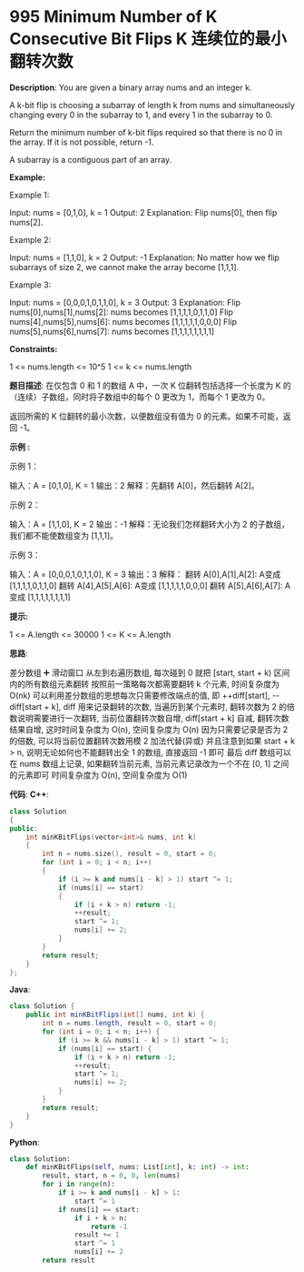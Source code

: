 # 995 Minimum Number of K Consecutive Bit Flips K 连续位的最小翻转次数

__Description__:
You are given a binary array nums and an integer k.

A k-bit flip is choosing a subarray of length k from nums and simultaneously changing every 0 in the subarray to 1, and every 1 in the subarray to 0.

Return the minimum number of k-bit flips required so that there is no 0 in the array. If it is not possible, return -1.

A subarray is a contiguous part of an array.

__Example:__

Example 1:

Input: nums = [0,1,0], k = 1
Output: 2
Explanation: Flip nums[0], then flip nums[2].

Example 2:

Input: nums = [1,1,0], k = 2
Output: -1
Explanation: No matter how we flip subarrays of size 2, we cannot make the array become [1,1,1].

Example 3:

Input: nums = [0,0,0,1,0,1,1,0], k = 3
Output: 3
Explanation:
Flip nums[0],nums[1],nums[2]: nums becomes [1,1,1,1,0,1,1,0]
Flip nums[4],nums[5],nums[6]: nums becomes [1,1,1,1,1,0,0,0]
Flip nums[5],nums[6],nums[7]: nums becomes [1,1,1,1,1,1,1,1]

__Constraints:__

1 <= nums.length <= 10^5
1 <= k <= nums.length

__题目描述__:
在仅包含 0 和 1 的数组 A 中，一次 K 位翻转包括选择一个长度为 K 的（连续）子数组，同时将子数组中的每个 0 更改为 1，而每个 1 更改为 0。

返回所需的 K 位翻转的最小次数，以便数组没有值为 0 的元素。如果不可能，返回 -1。

__示例 :__

示例 1：

输入：A = [0,1,0], K = 1
输出：2
解释：先翻转 A[0]，然后翻转 A[2]。

示例 2：

输入：A = [1,1,0], K = 2
输出：-1
解释：无论我们怎样翻转大小为 2 的子数组，我们都不能使数组变为 [1,1,1]。

示例 3：

输入：A = [0,0,0,1,0,1,1,0], K = 3
输出：3
解释：
翻转 A[0],A[1],A[2]: A变成 [1,1,1,1,0,1,1,0]
翻转 A[4],A[5],A[6]: A变成 [1,1,1,1,1,0,0,0]
翻转 A[5],A[6],A[7]: A变成 [1,1,1,1,1,1,1,1]

__提示:__

1 <= A.length <= 30000
1 <= K <= A.length

__思路__:

差分数组 ➕ 滑动窗口
从左到右遍历数组, 每次碰到 0 就把 [start, start + k) 区间内的所有数组元素翻转
按照前一策略每次都需要翻转 k 个元素, 时间复杂度为 O(nk)
可以利用差分数组的思想每次只需要修改端点的值, 即 ++diff[start], --diff[start + k], diff 用来记录翻转的次数, 当遍历到某个元素时, 翻转次数为 2 的倍数说明需要进行一次翻转, 当前位置翻转次数自增, diff[start + k] 自减, 翻转次数结果自增, 这时时间复杂度为 O(n), 空间复杂度为 O(n)
因为只需要记录是否为 2 的倍数, 可以将当前位置翻转次数用模 2 加法代替(异或)
并且注意到如果 start + k > n, 说明无论如何也不能翻转出全 1 的数组, 直接返回 -1 即可
最后 diff 数组可以在 nums 数组上记录, 如果翻转当前元素, 当前元素记录改为一个不在 [0, 1] 之间的元素即可
时间复杂度为 O(n), 空间复杂度为 O(1)

__代码__:
__C++__:

```C++
class Solution 
{
public:
    int minKBitFlips(vector<int>& nums, int k) 
    {
        int n = nums.size(), result = 0, start = 0;
        for (int i = 0; i < n; i++)
        {
            if (i >= k and nums[i - k] > 1) start ^= 1;
            if (nums[i] == start) 
            {
                if (i + k > n) return -1;
                ++result;
                start ^= 1;
                nums[i] += 2;
            }
        }
        return result;
    }
};
```

__Java__:

```Java
class Solution {
    public int minKBitFlips(int[] nums, int k) {
        int n = nums.length, result = 0, start = 0;
        for (int i = 0; i < n; i++) {
            if (i >= k && nums[i - k] > 1) start ^= 1;
            if (nums[i] == start) {
                if (i + k > n) return -1;
                ++result;
                start ^= 1;
                nums[i] += 2;
            }
        }
        return result;
    }
}
```

__Python__:

```Python
class Solution:
    def minKBitFlips(self, nums: List[int], k: int) -> int:
        result, start, n = 0, 0, len(nums)
        for i in range(n):
            if i >= k and nums[i - k] > 1:
                start ^= 1
            if nums[i] == start:
                if i + k > n:
                    return -1
                result += 1
                start ^= 1
                nums[i] += 2
        return result
```
